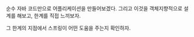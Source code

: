 순수 자바 코드만으로 어플리케이션을 만들어보겠다. 
그리고 이것을 객체지향적으로 설계를 해보고, 
한계를 직접 느끼보자. 

그 한계의 지점에서 스프링이 어떤 도움을 주는지 확인하자. 